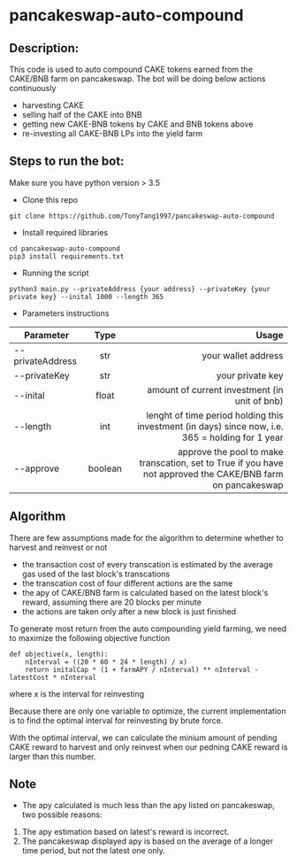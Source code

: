 # pancakeswap-auto-compound

## Description:

This code is used to auto compound CAKE tokens earned from the CAKE/BNB farm on pancakeswap. The bot will be doing below actions continuously 

- harvesting CAKE
- selling half of the CAKE into BNB
- getting new CAKE-BNB tokens by CAKE and BNB tokens above
- re-investing all CAKE-BNB LPs into the yield farm

## Steps to run the bot:

Make sure you have python version > 3.5

- Clone this repo
```
git clone https://github.com/TonyTang1997/pancakeswap-auto-compound
```

- Install required libraries 
```
cd pancakeswap-auto-compound
pip3 install requirements.txt
```

- Running the script 
```
python3 main.py --privateAddress {your address} --privateKey {your private key} --inital 1000 --length 365
```

- Parameters instructions 

| Parameter     | Type           | Usage  |
| ------------- |:--------------:| ------:|
| --privateAddress | str | your wallet address |
| --privateKey| str | your private key |
| --inital | float | amount of current investment (in unit of bnb) |
| --length | int | lenght of time period holding this investment (in days) since now, i.e. 365 = holding for 1 year|
| --approve | boolean | approve the pool to make transcation, set to True if you have not approved the CAKE/BNB farm on pancakeswap |


## Algorithm 

There are few assumptions made for the algorithm to determine whether to harvest and reinvest or not 

- the transaction cost of every transcation is estimated by the average gas used of the last block's transcations
- the transcation cost of four different actions are the same
- the apy of CAKE/BNB farm is calculated based on the latest block's reward, assuming there are 20 blocks per minute
- the actions are taken only after a new block is just finished

To generate most return from the auto compounding yield farming, we need to maximize the following objective function  

```
def objective(x, length):
    nInterval = ((20 * 60 * 24 * length) / x)
    return initalCap * (1 + farmAPY / nInterval) ** nInterval - latestCost * nInterval
```

where x is the interval for reinvesting 

Because there are only one variable to optimize, the current implementation is to find the optimal interval for reinvesting by brute force.

With the optimal interval, we can calculate the minium amount of pending CAKE reward to harvest and only reinvest when our pedning CAKE reward is larger than this number.

## Note 

- The apy calculated is much less than the apy listed on pancakeswap, two possible reasons:

1. The apy estimation based on latest's reward is incorrect.
2. The pancakeswap displayed apy is based on the average of a longer time period, but not the latest one only.




